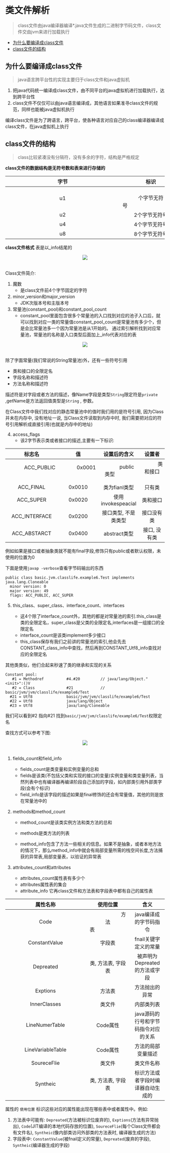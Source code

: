 # 类文件解析
> class文件由java编译器编译*.java文件生成的二进制字节码文件，class文件交由jvm来进行加载执行


 - [为什么要编译成class文件](#为什么要编译成class文件)
 - [class文件的结构](#class文件的结构)



## 为什么要编译成class文件
> java语言跨平台性的实现主要归于class文件和java虚拟机

1. 把java代码统一编译成class文件，由不同平台的java虚拟机进行加载执行，达到跨平台性
2. class文件不仅仅可以由java语言编译成，其他语言如果准寻class文件的规范，同样也能被java虚拟机执行

编译class文件是为了跨语言，跨平台，使各种语言对应自己的class编译器编译成class文件，在java虚拟机上执行


## class文件的结构
> class比较紧凑没有分隔符，没有多余的字符，结构是严格规定

**class文件的数据结构是无符号数和表来进行存储的**

|字节|标识|
|:---:|:---:|
|&nbsp;&nbsp;&nbsp;&nbsp;&nbsp;&nbsp;&nbsp;&nbsp;&nbsp;&nbsp;&nbsp;&nbsp;&nbsp;&nbsp;&nbsp;&nbsp;&nbsp;&nbsp;&nbsp;&nbsp;&nbsp;&nbsp;&nbsp;&nbsp;&nbsp;&nbsp;&nbsp;&nbsp;&nbsp;&nbsp;&nbsp;&nbsp;&nbsp;&nbsp;&nbsp;&nbsp;&nbsp;&nbsp;u1&nbsp;&nbsp;&nbsp;&nbsp;&nbsp;&nbsp;&nbsp;&nbsp;&nbsp;&nbsp;&nbsp;&nbsp;&nbsp;&nbsp;&nbsp;&nbsp;&nbsp;&nbsp;&nbsp;&nbsp;&nbsp;&nbsp;&nbsp;&nbsp;&nbsp;&nbsp;&nbsp;&nbsp;&nbsp;&nbsp;&nbsp;&nbsp;&nbsp;&nbsp;&nbsp;&nbsp;&nbsp;&nbsp;|&nbsp;&nbsp;&nbsp;&nbsp;&nbsp;&nbsp;&nbsp;&nbsp;&nbsp;&nbsp;&nbsp;&nbsp;&nbsp;&nbsp;&nbsp;&nbsp;&nbsp;&nbsp;&nbsp;&nbsp;&nbsp;&nbsp;&nbsp;&nbsp;&nbsp;&nbsp;&nbsp;&nbsp;&nbsp;&nbsp;&nbsp;&nbsp;&nbsp;&nbsp;&nbsp;&nbsp;&nbsp;&nbsp;1个字节无符号&nbsp;&nbsp;&nbsp;&nbsp;&nbsp;&nbsp;&nbsp;&nbsp;&nbsp;&nbsp;&nbsp;&nbsp;&nbsp;&nbsp;&nbsp;&nbsp;&nbsp;&nbsp;&nbsp;&nbsp;&nbsp;&nbsp;&nbsp;&nbsp;&nbsp;&nbsp;&nbsp;&nbsp;&nbsp;&nbsp;&nbsp;&nbsp;&nbsp;&nbsp;&nbsp;&nbsp;&nbsp;&nbsp;|
|u2|2个字节无符号|
|u4|4个字节无符号|
|u8|8个字节无符号|

**class文件格式**
表是以_info结尾的

<div align="center"> <img src="https://github.com/gitXugx/hotchpotch/blob/master/doc/images/jvm/class2.JPG"  /> </div><br>


Class文件简介:

1. 魔数
    + 是class文件前4个字节固定的字符
2. minor_version和major_version
    + JDK次版本号和主版本号
3. 常量池(constant_pool)和constant_pool_count
    + constant_pool里面包含很多个常量池的入口找到对应的池子入口后，就可以找到对应一类的常量值constant_pool_count是常量池有多少个，但是会比常量池多一个因为常量池是从1开始的。
通过索引解析找到对应常量池，常量池的名称是入口类型后面加上_info代表对应的表

<div align="center"> <img src="https://github.com/gitXugx/hotchpotch/blob/master/doc/images/jvm/class3.jpg"  /> </div><br>


除了字面常量(我们常说的String常量池)外，还有一些符号引用

   - 类和接口的全限定名
   - 字段名称和描述符
   - 方法名称和描述符

描述符是对字段或者方法的描述，像Name字段是类型`String`限定符是`private` ,getName是方法返回值类型是`String` , 参数。

在Class文件中我们找对应的静态常量池中的值时我们用的是符号引用, 因为Class并未在内存中, 没有地址一说, 当Class文件读取到内存中时, 我们需要把对应的符号引用解析成直接引用(也就是内存中的地址)

4. access_flags
    + 该2字节表示类或者接口的描述,主要有一下标识:

|标志名|值|设置后的含义|设置者|
|:---:|:--:|:-------:|:---:|
| &nbsp;&nbsp;&nbsp;&nbsp;&nbsp;&nbsp;&nbsp;&nbsp;&nbsp;&nbsp;&nbsp;&nbsp;ACC_PUBLIC &nbsp;&nbsp;&nbsp;&nbsp;&nbsp;&nbsp;&nbsp;&nbsp;&nbsp;&nbsp;&nbsp;&nbsp;| &nbsp;&nbsp;&nbsp;&nbsp;&nbsp;&nbsp;&nbsp;&nbsp;&nbsp;&nbsp;&nbsp;&nbsp;0x0001 &nbsp;&nbsp;&nbsp;&nbsp;&nbsp;&nbsp;&nbsp;&nbsp;&nbsp;&nbsp;&nbsp;&nbsp;| &nbsp;&nbsp;&nbsp;&nbsp;&nbsp;&nbsp;&nbsp;&nbsp;&nbsp;&nbsp;&nbsp;&nbsp;public类型 &nbsp;&nbsp;&nbsp;&nbsp;&nbsp;&nbsp;&nbsp;&nbsp;&nbsp;&nbsp;&nbsp;&nbsp;| &nbsp;&nbsp;&nbsp;&nbsp;&nbsp;&nbsp;&nbsp;&nbsp;&nbsp;&nbsp;&nbsp;&nbsp;类和接口 &nbsp;&nbsp;&nbsp;&nbsp;&nbsp;&nbsp;&nbsp;&nbsp;&nbsp;&nbsp;&nbsp;&nbsp;|
|ACC_FINAL|0x0010|类为fianl类型|只有类|
|ACC_SUPER|0x0020|使用invokespeacial|类和接口|
|ACC_INTERFACE|0x0200|接口类型, 不是类类型|接口没有类|
|ACC_ABSTARCT|0x0400|abstract类型|接口, 没有类|

例如如果是接口或者抽象类就不能有final字段,修饰只有public或者默认权限，未使用的位置为0

下面是使用`javap -verbose`查看字节码输出的东西

```text
public class basic.jvm.classlife.example6.Test implements java.lang.Cloneable
  minor version: 0
  major version: 49
  flags: ACC_PUBLIC, ACC_SUPER
```

5. this_class、super_class、interface_count、interfaces

   - 这4个除了interface_count外，其他的都是对常量池的索引.this_class是类的全限定名，super_class是父类的全限定名,interfaces是一组接口的全限定名
   - interface_count是该类implement多少接口
   - this_class保存有我们之前讲的常量池的索引,他会先去CONSTANT_class_info中查找，然后再到CONSTANT_Utf8_info查找对应的全限定名
  
其他类类似，他们合起来秒速了类的继承和实现的关系

```text
Constant pool:
   #1 = Methodref          #4.#20         // java/lang/Object."<init>":()V
   #2 = Class              #21            // basic/jvm/jvm/classlife/example6/Test
  #21 = Utf8               basic/jvm/jvm/classlife/example6/Test
  #22 = Utf8               java/lang/Object
  #23 = Utf8               java/lang/Cloneable
```

我们可以看到#2 指向#21 找到`basic/jvm/jvm/classlife/example6/Test`权限定名

查找方式可以参考下图:
<div align="center"> <img src="https://github.com/gitXugx/hotchpotch/blob/master/doc/images/jvm/class7.jpg"  /> </div><br>


1. fields_count和field_info
  
    - fields_count是类变量和实例变量的总和
    - fields是该类(不包括父类和实现的接口的变量)实例变量和类变量列表，当然列表中也有编译器再编译阶段自己添加的字段，如内部类引用外部类字段(会有个标识)
    - field_info是该字段的描述如果是final修饰的还会有常量值，其他的则是放在常量池中的

2. methods和method_count
    - method_count是该类实例方法和类方法的总和

    - methods是类方法的列表

    - method_info包含了方法一些相关的信息。如果不是抽象，或者本地方法的情况下，那么method_info中就会有局部变量所需的栈空间长度,方法捕获的异常表,局部变量表，以验证的异常表

3. attributes_count和attributes
    - attributes_count属性表有多少个
    - attributes属性表的集合
    - attribute_info 它再class文件和方法表和字段表中都有自己的属性表

|属性名称|使用位置|含义|
|:------:|:------:|:------:|
|&nbsp;&nbsp;&nbsp;&nbsp;&nbsp;&nbsp;&nbsp;&nbsp;&nbsp;&nbsp;&nbsp;&nbsp;&nbsp;&nbsp;&nbsp;&nbsp;&nbsp;&nbsp;&nbsp;&nbsp;&nbsp;&nbsp;&nbsp;Code&nbsp;&nbsp;&nbsp;&nbsp;&nbsp;&nbsp;&nbsp;&nbsp;&nbsp;&nbsp;&nbsp;&nbsp;&nbsp;&nbsp;&nbsp;&nbsp;&nbsp;&nbsp;&nbsp;&nbsp;&nbsp;&nbsp;&nbsp;|&nbsp;&nbsp;&nbsp;&nbsp;&nbsp;&nbsp;&nbsp;&nbsp;&nbsp;&nbsp;&nbsp;&nbsp;&nbsp;&nbsp;&nbsp;&nbsp;&nbsp;&nbsp;&nbsp;&nbsp;&nbsp;&nbsp;&nbsp;方法表&nbsp;&nbsp;&nbsp;&nbsp;&nbsp;&nbsp;&nbsp;&nbsp;&nbsp;&nbsp;&nbsp;&nbsp;&nbsp;&nbsp;&nbsp;&nbsp;&nbsp;&nbsp;&nbsp;&nbsp;&nbsp;&nbsp;&nbsp;|java编译成的字节码指令|
|ConstantValue|字段表|fnail关键字定义的常量|
|Depreated|类, 方法表, 字段表|被声明为Depreated的方法或字段|
|Exptions|方法表|方法抛出的异常|
|InnerClasses|类文件|内部类列表| 
|LineNumerTable|Code属性|java源码的行号和字节码指令对应的关系|
|LineVariableTable|Code属性|方法的局部变量描述|
|SoureceFlie|类文件|类文件名称|
|Syntheic|类, 方法表, 字段表|标识方法或者字段时编译器自动生成的|

属性的 `使用位置` 标识这些对应的属性能出现在哪些表中或者属性中。例如:

   1. 方法表中可能有: `Depreated`(方法被标识位废弃的), `Exptions`(方法有异常抛出),  `Code`(JIT编译的本地代码存放的位置), `SoureceFlie`(每个Class文件都会有文件名), `Syntheic`(像内部类访问外部类的方法表时, 编译器生成的方法)
   2. 字段表中: `ConstantValue`(被fnail定义的常量), `Depreated`(废弃的字段), `Syntheic`(编译器生成的字段)
























































